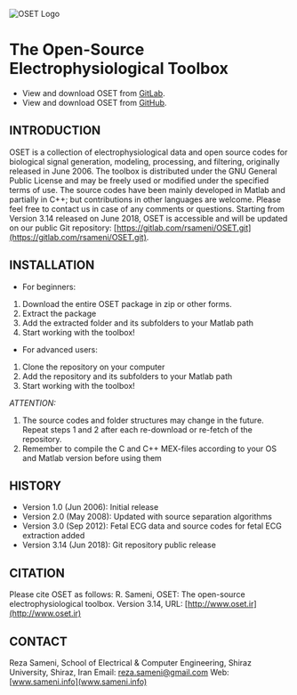 ![OSET Logo](/images/OSETlogo.png)
# The Open-Source Electrophysiological Toolbox

- View and download OSET from [GitLab](https://gitlab.com/rsameni/OSET).
- View and download OSET from [GitHub](https://github.com/rsameni/OSET).

## INTRODUCTION

OSET is a collection of electrophysiological data and open source codes for biological signal generation, modeling, processing, and filtering, originally released in June 2006. The toolbox is distributed under the GNU General Public License and may be freely used or modified under the specified terms of use. The source codes have been mainly developed in Matlab and partially in C++; but contributions in other languages are welcome. Please feel free to contact us in case of any comments or questions.
Starting from Version 3.14 released on June 2018, OSET is accessible and will be updated on our public Git repository: [https://gitlab.com/rsameni/OSET.git](https://gitlab.com/rsameni/OSET.git).

## INSTALLATION

* For beginners:
 1. Download the entire OSET package in zip or other forms.
 2. Extract the package
 3. Add the extracted folder and its subfolders to your Matlab path
 4. Start working with the toolbox!

* For advanced users:
 1. Clone the repository on your computer
 2. Add the repository and its subfolders to your Matlab path
 3. Start working with the toolbox!

*ATTENTION:*
1. The source codes and folder structures may change in the future. Repeat steps 1 and 2 after each re-download or re-fetch of the repository.
2. Remember to compile the C and C++ MEX-files according to your OS and Matlab version before using them

## HISTORY
* Version 1.0 (Jun 2006): Initial release
* Version 2.0 (May 2008): Updated with source separation algorithms
* Version 3.0 (Sep 2012): Fetal ECG data and source codes for fetal ECG extraction added
* Version 3.14 (Jun 2018): Git repository public release

## CITATION
Please cite OSET as follows: R. Sameni, OSET: The open-source electrophysiological toolbox. Version 3.14, URL: [http://www.oset.ir](http://www.oset.ir)

## CONTACT
Reza Sameni,
School of Electrical & Computer Engineering, Shiraz University, Shiraz, Iran
Email: <reza.sameni@gmail.com>
Web: [www.sameni.info](www.sameni.info)
